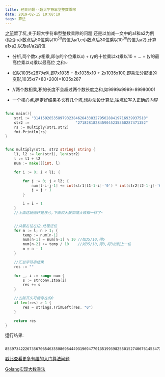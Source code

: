 ```yaml
---
title: 经典问题--超大字符串型整数乘除
date: 2019-02-15 10:08:10
tags: 算法
---
```


[之前](https://dashen.tech/2019/02/13/%E7%BB%8F%E5%85%B8%E9%97%AE%E9%A2%98-%E8%B6%85%E5%A4%A7%E5%AD%97%E7%AC%A6%E4%B8%B2%E5%9E%8B%E6%95%B4%E6%95%B0%E5%8A%A0%E5%87%8F/)留了坑,关于超大字符串型整数乘除的问题
还是以加减一文中的a1和a2为例(假设π小数点后50位乘以$10^{50}$的值为a1,e小数点后30位乘以$10^{30}$的值为a2),计算a1xa2,以及a1/a2的值


- 分析,两个数x,y相乘,即(y的个位乘以x) + (y的十位乘以x)乘以10 + ... + (y的最高位乘以x)乘以最高位 之和~
- 如以1035x287为例,即7x1035 + 8x1035x10 + 2x1035x100,即乘法分配律的变形,1035x(7+80+200)=1035x287

- //两个数相乘,积的长度不会超过两个数长度之和,如9999x9999=99980001

- 一个核心点,确定好结果多长有几个坑,想办法设计算法,往坑位写入正确的内容

```go

func main(){
	str1 := "314159265358979323846264338327950288419716939937510"
	str2 :=                     "2718281828459045235360287471352"
	rs := multiply(str1,str2)
	fmt.Println(rs)
}


func multiply(str1, str2 string) string {
	l1, l2 := len(str1), len(str2)
	l := l1 + l2
	num := make([]int, l)

	for i := 0; i < l1; {

		for j := 0; j < l2; {
			num[l-i-j-1] += int(str1[l1-1-i]-'0') * int(str2[l2-1-j]-'0')
			j = j + 1
		}

		i = i + 1
	}
	//上面这段循环是核心,下面和大数加减大致都一样了~


	//从最右往左边,处理进位
	for n := l; n > 1; {
		temp := num[n-1]
		num[n-1] = num[n-1] % 10 //如35/10,得5
		num[n-2] += temp / 10    //如35/10,得3,将3加到上一位
		n = n - 1
	}

	//汇总字符串结果
	res := ""

	for _, i := range num {
		s := strconv.Itoa(i)
		res += s
	}

	//去除开头可能存在的0
	if len(res) > 1 {
		res = strings.TrimLeft(res, "0")
	}

	return res
}


```

  
   运行结果:
   
   ```
    853973422267356706546355086954449319694770135199398255015274067614534738795213520

   ```
   
   
   [戳此查看更多有趣的入门算法问题](https://blog.csdn.net/qq_36183935/article/details/80735192)

   [Golang实现大数乘法](https://blog.cyeam.com/golang/2014/08/15/go_largenumberx)